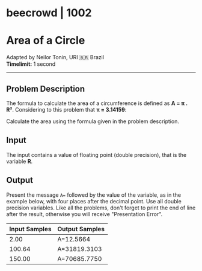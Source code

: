 # beecrowd | 1002

# Area of a Circle

Adapted by Neilor Tonin, URI 🇧🇷 Brazil  
**Timelimit:** 1 second

---

## Problem Description

The formula to calculate the area of a circumference is defined as **A = π . R²**. Considering to this problem that **π = 3.14159**:

Calculate the area using the formula given in the problem description.

## Input

The input contains a value of floating point (double precision), that is the variable **R**.

## Output

Present the message `A=` followed by the value of the variable, as in the example below, with four places after the decimal point. Use all double precision variables. Like all the problems, don't forget to print the end of line after the result, otherwise you will receive "Presentation Error".

| Input Samples | Output Samples |
| ------------- | -------------- |
| 2.00          | A=12.5664      |
| 100.64        | A=31819.3103   |
| 150.00        | A=70685.7750   |
